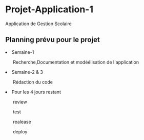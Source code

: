# Projet-Application-1
Application de Gestion Scolaire

## Planning prévu pour le projet

 <li>Semaine-1</li>
 <ul> Recherche,Documentation et modéélisation de l'application </ul>
 <li>Semaine-2 & 3</li>
 <ul> Rédaction du code </ul>
 <li> Pour les 4 jours restant </li>
 <ul>review</ul>
 <ul>test</ul>
 <ul>realease</ul>
 <ul>deploy</ul>
